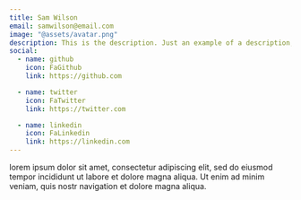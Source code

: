 ```yaml
---
title: Sam Wilson
email: samwilson@email.com
image: "@assets/avatar.png"
description: This is the description. Just an example of a description, which is bad. A most not good description indeed, but characters on the page.
social:
  - name: github
    icon: FaGithub
    link: https://github.com

  - name: twitter
    icon: FaTwitter
    link: https://twitter.com

  - name: linkedin
    icon: FaLinkedin
    link: https://linkedin.com
---
```


lorem ipsum dolor sit amet, consectetur adipiscing elit, sed do eiusmod tempor incididunt ut labore et dolore magna aliqua. Ut enim ad minim veniam, quis nostr navigation et dolore magna aliqua.

